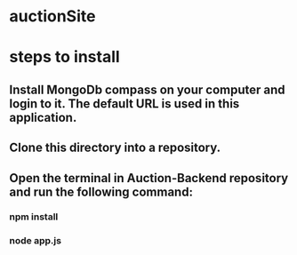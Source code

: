 # auctionSite

# steps to install

## Install MongoDb compass on your computer and login to it. The default URL is used in this application.
## Clone this directory into a repository.
## Open the terminal in Auction-Backend repository and run the following command:
### npm install
### node app.js
